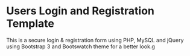 # Users Login and Registration Template

This is a secure login & registration form using PHP, MySQL and jQuery using Bootstrap  3 and Bootswatch theme for a better look.g 